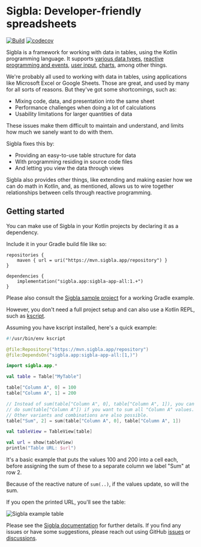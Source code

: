 # Sigbla: Developer-friendly spreadsheets

[![Build](https://github.com/sigbla/sigbla-app/actions/workflows/build.yml/badge.svg)](https://github.com/sigbla/sigbla-app/actions/workflows/build.yml)
[![codecov](https://codecov.io/gh/sigbla/sigbla-app/graph/badge.svg?token=EU00X66Y7N)](https://codecov.io/gh/sigbla/sigbla-app)

Sigbla is a framework for working with data in tables, using the Kotlin programming language.
It supports [various data types](https://sigbla.app/docs/cells/),
[reactive programming and events](https://sigbla.app/docs/table_subscriptions/),
[user input](https://sigbla.app/docs/widgets/), [charts](https://sigbla.app/docs/charts/), among other things.

We're probably all used to working with data in tables, using applications like Microsoft Excel or Google Sheets.
Those are great, and used by many for all sorts of reasons. But they've got some shortcomings, such as:

* Mixing code, data, and presentation into the same sheet
* Performance challenges when doing a lot of calculations
* Usability limitations for larger quantities of data

These issues make them difficult to maintain and understand, and limits how much we sanely want to do with them.

Sigbla fixes this by:

* Providing an easy-to-use table structure for data
* With programming residing in source code files
* And letting you view the data through views

Sigbla also provides other things, like extending and making easier how we can do math in Kotlin,
and, as mentioned, allows us to wire together relationships between cells through reactive programming.

## Getting started

You can make use of Sigbla in your Kotlin projects by declaring it as a dependency.

Include it in your Gradle build file like so:

```
repositories {
    maven { url = uri("https://mvn.sigbla.app/repository") }
}

dependencies {
    implementation("sigbla.app:sigbla-app-all:1.+")
}
```

Please also consult the [Sigbla sample project](https://github.com/sigbla/sigbla-app-sample) for a working Gradle example.

However, you don't need a full project setup and can also use a Kotlin REPL, such as [kscript](https://github.com/kscripting/kscript).

Assuming you have kscript installed, here's a quick example:

``` kotlin
#!/usr/bin/env kscript

@file:Repository("https://mvn.sigbla.app/repository")
@file:DependsOn("sigbla.app:sigbla-app-all:[1,)")

import sigbla.app.*

val table = Table["MyTable"]

table["Column A", 0] = 100
table["Column A", 1] = 200

// Instead of sum(table["Column A", 0], table["Column A", 1]), you can also
// do sum(table["Column A"]) if you want to sum all "Column A" values.
// Other variants and combinations are also possible.
table["Sum", 2] = sum(table["Column A", 0], table["Column A", 1])

val tableView = TableView[table]

val url = show(tableView)
println("Table URL: $url")
```

It's a basic example that puts the values 100 and 200 into a cell each, before assigning the sum of these to a separate
column we label "Sum" at row 2.

Because of the reactive nature of `sum(..)`, if the values update, so will the sum.

If you open the printed URL, you'll see the table:

![Sigbla example table](https://sigbla.app/docs/img/getting_started_example_1.png)

Please see the [Sigbla documentation](https://sigbla.app/docs) for further details. If you find any issues or have some
suggestions, please reach out using GitHub [issues](https://github.com/sigbla/sigbla-app/issues) or
[discussions](https://github.com/sigbla/sigbla-app/discussions).
